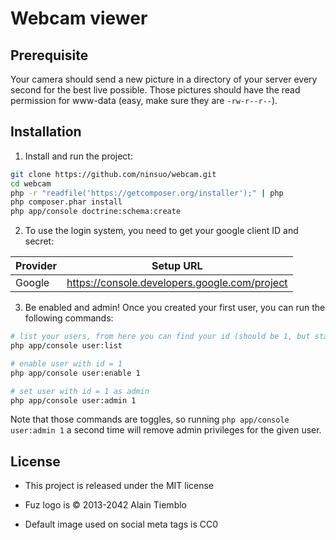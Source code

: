 Webcam viewer
=============

## Prerequisite

Your camera should send a new picture in a directory of your server every
second for the best live possible. Those pictures should have the read
permission for www-data (easy, make sure they are `-rw-r--r--`).

## Installation

1) Install and run the project:

```sh
git clone https://github.com/ninsuo/webcam.git
cd webcam
php -r "readfile('https://getcomposer.org/installer');" | php
php composer.phar install
php app/console doctrine:schema:create
```

2) To use the login system, you need to get your google client ID and secret:

| Provider       | Setup URL                                     |
| -------------- | --------------------------------------------- |
| Google         | https://console.developers.google.com/project |

3) Be enabled and admin! Once you created your first user, you can run the following commands:

```sh
# list your users, from here you can find your id (should be 1, but stay safe)
php app/console user:list

# enable user with id = 1
php app/console user:enable 1

# set user with id = 1 as admin
php app/console user:admin 1
```

Note that those commands are toggles, so running `php app/console user:admin 1` a second time will remove admin
privileges for the given user.

## License

- This project is released under the MIT license

- Fuz logo is © 2013-2042 Alain Tiemblo

- Default image used on social meta tags is CC0
